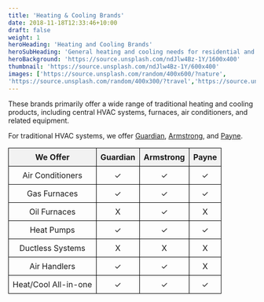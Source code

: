 ```yaml
---
title: 'Heating & Cooling Brands'
date: 2018-11-18T12:33:46+10:00
draft: false
weight: 1
heroHeading: 'Heating and Cooling Brands'
heroSubHeading: 'General heating and cooling needs for residential and light commercial spaces.'
heroBackground: 'https://source.unsplash.com/ndJlw4Bz-1Y/1600x400'
thumbnail: 'https://source.unsplash.com/ndJlw4Bz-1Y/600x400'
images: ['https://source.unsplash.com/random/400x600/?nature', 
'https://source.unsplash.com/random/400x300/?travel','https://source.unsplash.com/random/400x300/?architecture','https://source.unsplash.com/random/400x600/?buildings','https://source.unsplash.com/random/400x300/?city','https://source.unsplash.com/random/400x600/?business']
---
```


These brands primarily offer a wide range of traditional heating and cooling products, including central HVAC systems, furnaces, air conditioners, and related equipment. 

For traditional HVAC systems, we offer [Guardian](https://www.guardianhomecomfort.com/), [Armstrong](https://www.armstrongair.com/), and [Payne](https://www.payne.com/en/us/). 

<style>
.custom-table {
  border-collapse: collapse;
  width: 100%;
}

.custom-table th, .custom-table td {
  border: 1px solid black;
  padding: 8px;
  text-align: center;
}

.custom-table th {
  background-color: #f2f2f2;
}

.left-align {
  text-align: left;
}
</style>


<table class="custom-table">
  <tr>
    <th class="left-align">We Offer</th>
    <th>Guardian</th>
    <th>Armstrong</th>
    <th>Payne</th>
  </tr>
  <tr>
    <td class="left-align">Air Conditioners</td>
    <td>✓</td>
    <td>✓</td>
    <td>✓</td>
  </tr>
  <tr>
    <td class="left-align">Gas Furnaces</td>
    <td>✓</td>
    <td>✓</td>
    <td>✓</td>
  </tr>
  <tr>
    <td class="left-align">Oil Furnaces</td>
    <td>X</td>
    <td>✓</td>
    <td>X</td>
  </tr>
  <tr>
    <td class="left-align">Heat Pumps</td>
    <td>✓</td>
    <td>✓</td>
    <td>✓</td>
  </tr>
  <tr>
    <td class="left-align">Ductless Systems</td>
    <td>X</td>
    <td>X</td>
    <td>X</td>
  </tr>
  <tr>
    <td class="left-align">Air Handlers</td>
    <td>✓</td>
    <td>✓</td>
    <td>X</td>
  </tr>
  <tr>
    <td class="left-align">Heat/Cool All-in-one</td>
    <td>✓</td>
    <td>✓</td>
    <td>✓</td>
  </tr>
</table>
